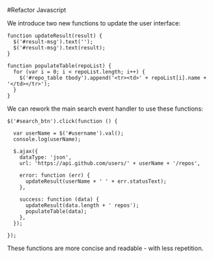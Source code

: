 #Refactor Javascript

We introduce two new functions to update the user interface:

~~~
function updateResult(result) {
  $('#result-msg').text('');
  $('#result-msg').text(result);
}

function populateTable(repoList) {
  for (var i = 0; i < repoList.length; i++) {
    $('#repo_table tbody').append('<tr><td>' + repoList[i].name + '</td></tr>');
  }
}
~~~

We can rework the main search event handler to use these functions:

~~~
$('#search_btn').click(function () {

  var userName = $('#username').val();
  console.log(userName);

  $.ajax({
    dataType: 'json',
    url: 'https://api.github.com/users/' + userName + '/repos',

    error: function (err) {
      updateResult(userName + ' ' + err.statusText);
    },

    success: function (data) {
      updateResult(data.length + ' repos');
      populateTable(data);
    },
  });

});
~~~

These functions are more concise and readable - with less repetition.

